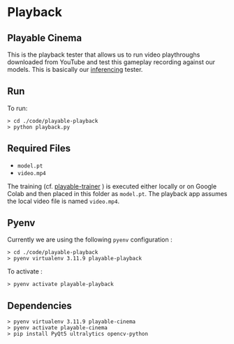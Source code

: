# Playback
## Playable Cinema

This is the playback tester that allows us to run video playthroughs downloaded from YouTube and test this gameplay recording against our models. This is basically our [inferencing](https://huggingface.co/docs/huggingface_hub/en/package_reference/inference_client) tester.

## Run
To run:

```
> cd ./code/playable-playback
> python playback.py
```

## Required Files
- `model.pt`
- `video.mp4`


The training (cf. [playable-trainer](../playable-trainer/) ) is executed either locally or on Google Colab and then placed in this folder as `model.pt`. The playback app assumes the local video file is named `video.mp4`.

## Pyenv
Currently we are using the following `pyenv` configuration :

```
> cd ./code/playable-playback
> pyenv virtualenv 3.11.9 playable-playback
```

To activate :

```
> pyenv activate playable-playback
```

## Dependencies
```
> pyenv virtualenv 3.11.9 playable-cinema
> pyenv activate playable-cinema
> pip install PyQt5 ultralytics opencv-python
```
